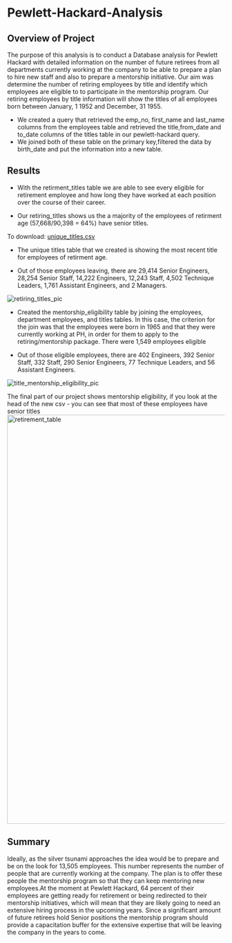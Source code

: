 # Pewlett-Hackard-Analysis

## Overview of Project

The purpose of this analysis is to conduct a Database analysis for Pewlett Hackard with detailed information on the number of future retirees from all departments currently working at the company to be able to prepare a plan to hire new staff and also to prepare a mentorship initiative. Our aim was determine the number of retiring employees by title and identify which employees are eligible to to participate in the mentorship program. Our retiring employees by title information will show the titles of all employees born between January, 1 1952 and December, 31 1955.
 
- We created a query that retrieved the emp_no, first_name and last_name columns from the employees table and retrieved the title,from_date and to_date columns of the titles table in our pewlett-hackard query. 
- We joined both of these table on the primary key,filtered the data by birth_date and put the information into a new table. 

## Results
- With the retirment_titles table we are able to see every eligible for retirement employee and how long they have worked at each position over the course of their career.

- Our retiring_titles shows us the a majority of the employees of retirment age (57,668/90,398 = 64%) have senior titles.

To download: [unique_titles.csv](https://github.com/nicoserrano/Pewlett-Hackard-Analysis/files/6736136/unique_titles.csv)

- The unique titles table that we created is showing the most recent title for employees of retirment age.

- Out of those employees leaving, there are 29,414 Senior Engineers, 28,254 Senior Staff, 14,222 Engineers, 12,243 Staff, 4,502 Technique Leaders, 1,761 Assistant Engineers, and 2 Managers. 

![retiring_titles_pic](https://user-images.githubusercontent.com/83378141/123863229-53d63100-d8f7-11eb-952e-6dcc7c9655e2.png)

- Created the mentorship_eligibility table by joining the employees, department employees, and titles tables. In this case, the criterion for the join was that the employees were born in 1965 and that they were currently working at PH, in order for them to apply to the retiring/mentorship package. There were 1,549 employees eligible 


- Out of those eligible employees, there are 402 Engineers, 392 Senior Staff, 332 Staff, 290 Senior Engineers, 77 Technique Leaders, and 56 Assistant Engineers. 

![title_mentorship_eligibility_pic](https://user-images.githubusercontent.com/83378141/123863289-651f3d80-d8f7-11eb-9245-56a49dd010c0.png)

The final part of our project shows mentorship eligibility, if you look at the head of the new csv - you can see that most of these employees have senior titles
<img width="946" alt="retirement_table" src="https://user-images.githubusercontent.com/100797549/187788949-f88d18cd-0ec8-4678-90c3-d63e4bcd5e5e.png">

## Summary

Ideally, as the silver tsunami approaches the idea would be to prepare and be on the look for 13,505 employees. This number represents the number of people that are currently working at the company. The plan is to offer these people the mentorship program so that they can keep mentoring new employees.At the moment at Pewlett Hackard, 64 percent of their employees are getting ready for retirement or being redirected to their mentorship initiatives, which will mean that they are likely going to need an extensive hiring process in the upcoming years. Since a significant amount of future retirees hold Senior positions the mentorship program should provide a capacitation buffer for the extensive expertise that will be leaving the company in the years to come. 
